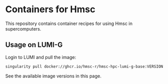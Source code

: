 # Containers for Hmsc

This repository contains container recipes for using Hmsc in supercomputers.

## Usage on LUMI-G

Login to LUMI and pull the image:

    singularity pull docker://ghcr.io/hmsc-r/hmsc-hpc-lumi-g-base:VERSION

See the available image versions in this page.

